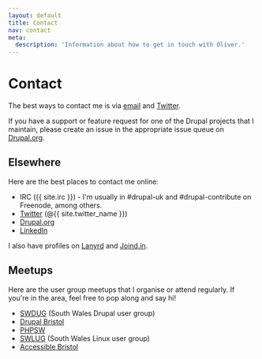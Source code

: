 ```yaml
---
layout: default
title: Contact
nav: contact
meta:
  description: 'Information about how to get in touch with Oliver.'
---
```

# Contact

The best ways to contact me is via [email](mailto:oliver+contact@oliverdavies.co.uk?subject=Contact%20Oliver%20Davies) and <a href="{{ site.twitter }}">Twitter</a>.

If you have a support or feature request for one of the Drupal projects that I maintain, please create an issue in the appropriate issue queue on [Drupal.org](https://www.drupal.org).

## Elsewhere

Here are the best places to contact me online:

* IRC ({{ site.irc }}) - I'm usually in #drupal-uk and #drupal-contribute on Freenode, among others.
* <a href="{{ site.twitter }}">Twitter</a> (@{{ site.twitter_name }})
* <a href="{{ site.drupalorg_nice }}">Drupal.org</a>
* <a href="{{ site.linkedin }}">LinkedIn</a>

I also have profiles on <a href="{{ site.lanyrd }}">Lanyrd</a> and <a href="{{ site.joindin }}">Joind.in</a>.

## Meetups

Here are the user group meetups that I organise or attend regularly. If you're in the area, feel free to pop along and say hi!

* [SWDUG](http://www.swdug.org.uk) (South Wales Drupal user group)
* [Drupal Bristol](https://groups.drupal.org/bristol-and-west-uk)
* [PHPSW](http://www.phpsw.uk)
* [SWLUG](http://www.swlug.org) (South Wales Linux user group)
* [Accessible Bristol](http://www.accessiblebristol.org.uk)
